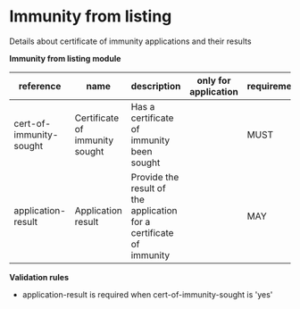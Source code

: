 # Immunity from listing

Details about certificate of immunity applications and their results


**Immunity from listing module**

| reference | name | description | only for application | requirement | notes |
| --- | --- | --- | --- | --- | --- |
| cert-of-immunity-sought | Certificate of immunity sought | Has a certificate of immunity been sought |  | MUST | Select from the **yes-no-unknown** enum |
| application-result | Application result | Provide the result of the application for a certificate of immunity |  | MAY |  |

**Validation rules**

- application-result is required when cert-of-immunity-sought is 'yes'